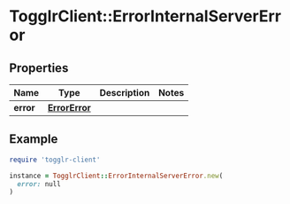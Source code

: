 # TogglrClient::ErrorInternalServerError

## Properties

| Name | Type | Description | Notes |
| ---- | ---- | ----------- | ----- |
| **error** | [**ErrorError**](ErrorError.md) |  |  |

## Example

```ruby
require 'togglr-client'

instance = TogglrClient::ErrorInternalServerError.new(
  error: null
)
```

